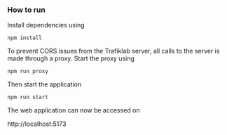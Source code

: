 ### How to run

Install dependencies using

`npm install`

To prevent CORS issues from the Trafiklab server, all calls to the server is made through a proxy. Start the proxy using

`npm run proxy`

Then start the application

`npm run start`

The web application can now be accessed on

http://localhost:5173
